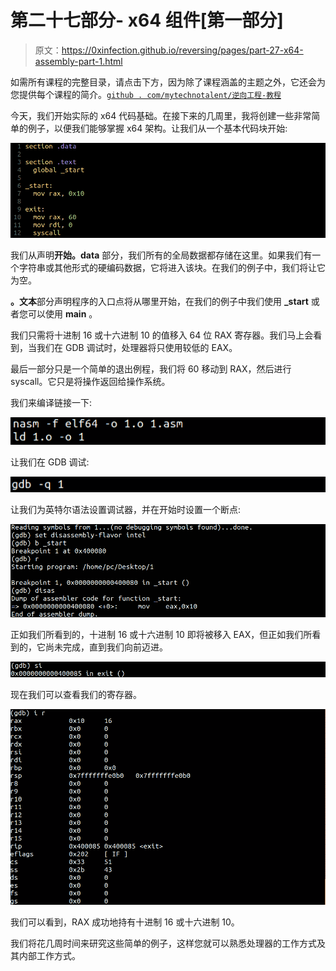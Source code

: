 # 第二十七部分- x64 组件[第一部分]

> 原文：<https://0xinfection.github.io/reversing/pages/part-27-x64-assembly-part-1.html>

如需所有课程的完整目录，请点击下方，因为除了课程涵盖的主题之外，它还会为您提供每个课程的简介。[`github . com/mytechnotalent/逆向工程-教程`](https://github.com/mytechnotalent/Reverse-Engineering-Tutorial)

今天，我们开始实际的 x64 代码基础。在接下来的几周里，我将创建一些非常简单的例子，以便我们能够掌握 x64 架构。让我们从一个基本代码块开始:

![](img/e7317ed3864bf80206e0259b15a5a3c2.png)

我们从声明**开始。data** 部分，我们所有的全局数据都存储在这里。如果我们有一个字符串或其他形式的硬编码数据，它将进入该块。在我们的例子中，我们将让它为空。

**。文本**部分声明程序的入口点将从哪里开始，在我们的例子中我们使用 **_start** 或者您可以使用 **main** 。

我们只需将十进制 16 或十六进制 10 的值移入 64 位 RAX 寄存器。我们马上会看到，当我们在 GDB 调试时，处理器将只使用较低的 EAX。

最后一部分只是一个简单的退出例程，我们将 60 移动到 RAX，然后进行 syscall。它只是将操作返回给操作系统。

我们来编译链接一下:

![](img/29af16299bf4778e0850f39323ff66c3.png)

让我们在 GDB 调试:

![](img/2d1101aed83fc99f1edcd7233dfb5d86.png)

让我们为英特尔语法设置调试器，并在开始时设置一个断点:

![](img/7a9298b0fd17401d6de4c7b908b88635.png)

正如我们所看到的，十进制 16 或十六进制 10 即将被移入 EAX，但正如我们所看到的，它尚未完成，直到我们向前迈进。

![](img/b6090e0af353639c1a8df8920f75250d.png)

现在我们可以查看我们的寄存器。

![](img/6908adf8cbe5c3eb682771be72c793bf.png)

我们可以看到，RAX 成功地持有十进制 16 或十六进制 10。

我们将花几周时间来研究这些简单的例子，这样您就可以熟悉处理器的工作方式及其内部工作方式。